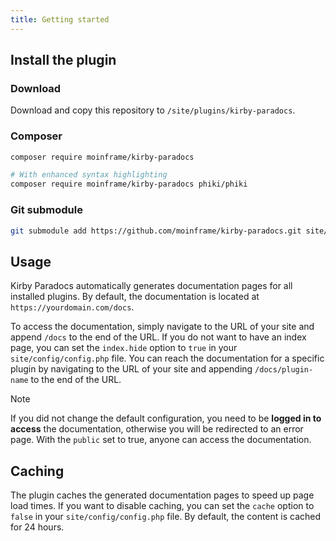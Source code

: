 ```yaml
---
title: Getting started
---
```


## Install the plugin

### Download

Download and copy this repository to `/site/plugins/kirby-paradocs`.

### Composer

```bash
composer require moinframe/kirby-paradocs

# With enhanced syntax highlighting
composer require moinframe/kirby-paradocs phiki/phiki
```

### Git submodule

```sh
git submodule add https://github.com/moinframe/kirby-paradocs.git site/plugins/kirby-paradocs
```

## Usage

Kirby Paradocs automatically generates documentation pages for all installed plugins. By default, the documentation is located at `https://yourdomain.com/docs`.

To access the documentation, simply navigate to the URL of your site and append `/docs` to the end of the URL.  If you do not want to have an index page, you can set the `index.hide` option to `true` in your `site/config/config.php` file. You can reach the documentation for a specific plugin by navigating to the URL of your site and appending `/docs/plugin-name` to the end of the URL.

> [!NOTE]
If you did not change the default configuration, you need to be **logged in to access** the documentation, otherwise you will be redirected to an error page. With the `public` set to true, anyone can access the documentation.


## Caching

The plugin caches the generated documentation pages to speed up page load times. If you want to disable caching, you can set the `cache` option to `false` in your `site/config/config.php` file. By default, the content is cached for 24 hours.
